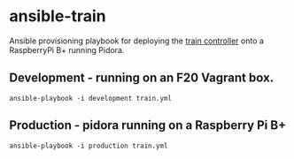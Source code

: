 ansible-train
=============

Ansible provisioning playbook for deploying the [train controller](https://github.com/JonathanPorta/train) onto a RaspberryPi B+ running Pidora.


## Development - running on an F20 Vagrant box.
`ansible-playbook -i development train.yml`

## Production - pidora running on a Raspberry Pi B+
`ansible-playbook -i production train.yml`
